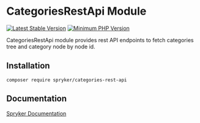 # CategoriesRestApi Module
[![Latest Stable Version](https://poser.pugx.org/spryker/categories-rest-api/v/stable.svg)](https://packagist.org/packages/spryker/categories-rest-api)
[![Minimum PHP Version](https://img.shields.io/badge/php-%3E%3D%208.0-8892BF.svg)](https://php.net/)

CategoriesRestApi module provides rest API endpoints to fetch categories tree and category node by node id.

## Installation

```
composer require spryker/categories-rest-api
```

## Documentation

[Spryker Documentation](https://docs.spryker.com)
